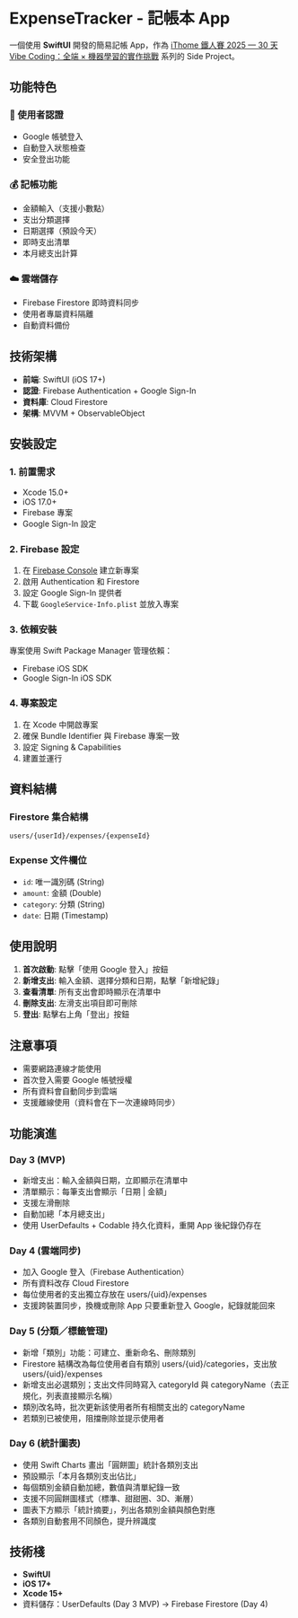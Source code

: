 # ExpenseTracker - 記帳本 App

一個使用 **SwiftUI** 開發的簡易記帳 App，作為 [iThome 鐵人賽 2025 — 30 天 Vibe Coding：全端 × 
機器學習的實作挑戰](https://ithelp.ithome.com.tw/) 系列的 Side Project。

## 功能特色

### 🔐 使用者認證
- Google 帳號登入
- 自動登入狀態檢查
- 安全登出功能

### 💰 記帳功能
- 金額輸入（支援小數點）
- 支出分類選擇
- 日期選擇（預設今天）
- 即時支出清單
- 本月總支出計算

### ☁️ 雲端儲存
- Firebase Firestore 即時資料同步
- 使用者專屬資料隔離
- 自動資料備份

## 技術架構

- **前端**: SwiftUI (iOS 17+)
- **認證**: Firebase Authentication + Google Sign-In
- **資料庫**: Cloud Firestore
- **架構**: MVVM + ObservableObject

## 安裝設定

### 1. 前置需求
- Xcode 15.0+
- iOS 17.0+
- Firebase 專案
- Google Sign-In 設定

### 2. Firebase 設定
1. 在 [Firebase Console](https://console.firebase.google.com/) 建立新專案
2. 啟用 Authentication 和 Firestore
3. 設定 Google Sign-In 提供者
4. 下載 `GoogleService-Info.plist` 並放入專案

### 3. 依賴安裝
專案使用 Swift Package Manager 管理依賴：
- Firebase iOS SDK
- Google Sign-In iOS SDK

### 4. 專案設定
1. 在 Xcode 中開啟專案
2. 確保 Bundle Identifier 與 Firebase 專案一致
3. 設定 Signing & Capabilities
4. 建置並運行

## 資料結構

### Firestore 集合結構
```
users/{userId}/expenses/{expenseId}
```

### Expense 文件欄位
- `id`: 唯一識別碼 (String)
- `amount`: 金額 (Double)
- `category`: 分類 (String)
- `date`: 日期 (Timestamp)

## 使用說明

1. **首次啟動**: 點擊「使用 Google 登入」按鈕
2. **新增支出**: 輸入金額、選擇分類和日期，點擊「新增紀錄」
3. **查看清單**: 所有支出會即時顯示在清單中
4. **刪除支出**: 左滑支出項目即可刪除
5. **登出**: 點擊右上角「登出」按鈕

## 注意事項

- 需要網路連線才能使用
- 首次登入需要 Google 帳號授權
- 所有資料會自動同步到雲端
- 支援離線使用（資料會在下一次連線時同步）

## 功能演進 
### Day 3 (MVP)
- 新增支出：輸入金額與日期，立即顯示在清單中
- 清單顯示：每筆支出會顯示「日期 | 金額」
- 支援左滑刪除
- 自動加總「本月總支出」
- 使用 UserDefaults + Codable 持久化資料，重開 App 後紀錄仍存在

### Day 4 (雲端同步)
- 加入 Google 登入（Firebase Authentication）
- 所有資料改存 Cloud Firestore
- 每位使用者的支出獨立存放在 users/{uid}/expenses
- 支援跨裝置同步，換機或刪除 App 只要重新登入 Google，紀錄就能回來

### Day 5 (分類／標籤管理)
- 新增「類別」功能：可建立、重新命名、刪除類別
- Firestore 結構改為每位使用者自有類別 users/{uid}/categories，支出放 users/{uid}/expenses
- 新增支出必選類別；支出文件同時寫入 categoryId 與 categoryName（去正規化，列表直接顯示名稱）
- 類別改名時，批次更新該使用者所有相關支出的 categoryName
- 若類別已被使用，阻擋刪除並提示使用者

### Day 6 (統計圖表)
- 使用 Swift Charts 畫出「圓餅圖」統計各類別支出
- 預設顯示「本月各類別支出佔比」
- 每個類別金額自動加總，數值與清單紀錄一致
- 支援不同圓餅圖樣式（標準、甜甜圈、3D、漸層）
- 圖表下方顯示「統計摘要」，列出各類別金額與顏色對應
- 各類別自動套用不同顏色，提升辨識度

## 技術棧
- **SwiftUI**
- **iOS 17+**
- **Xcode 15+**
- 資料儲存：UserDefaults (Day 3 MVP) → Firebase Firestore (Day 4)